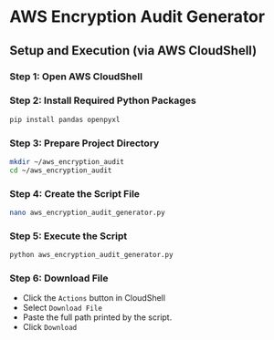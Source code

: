 # AWS Encryption Audit Generator

## Setup and Execution (via AWS CloudShell)

### Step 1: Open AWS CloudShell

### Step 2: Install Required Python Packages

```bash
pip install pandas openpyxl
```

### Step 3: Prepare Project Directory

```bash
mkdir ~/aws_encryption_audit
cd ~/aws_encryption_audit
```

### Step 4: Create the Script File

```bash
nano aws_encryption_audit_generator.py
```

### Step 5: Execute the Script

```bash
python aws_encryption_audit_generator.py
```

### Step 6: Download File

   * Click the `Actions` button in CloudShell
   * Select `Download File`
   * Paste the full path printed by the script.
   * Click `Download`